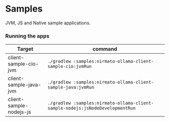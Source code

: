 # Samples

JVM, JS and Native sample applications.

### Running the apps

| Target                  | command                                                                       |
|-------------------------|-------------------------------------------------------------------------------|
| client-sample-cio-jvm   | `./gradlew :samples:nirmato-ollama-client-sample-cio:jvmRun`                  |
| client-sample-java-jvm  | `./gradlew :samples:nirmato-ollama-client-sample-java:jvmRun`                 |
| client-sample-nodejs-js | `./gradlew :samples:nirmato-ollama-client-sample-nodejs:jsNodeDevelopmentRun` |
